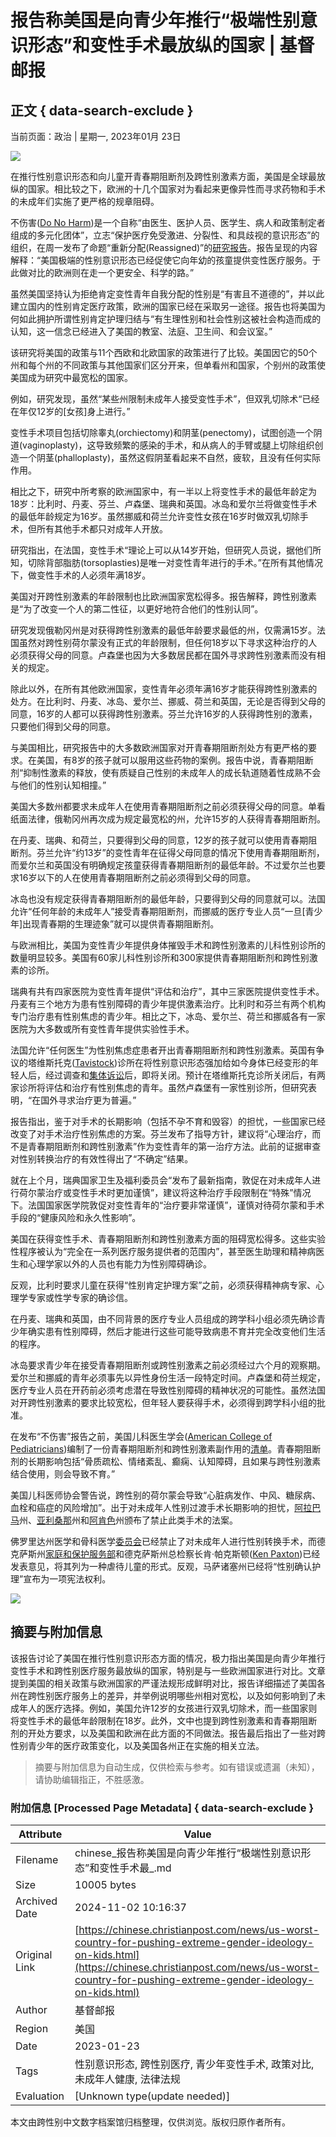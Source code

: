 # 报告称美国是向青少年推行“极端性别意识形态”和变性手术最放纵的国家 | 基督邮报

## 正文 { data-search-exclude }


当前页面：政治 | 星期一, 2023年01月 23日

![](https://cdn-chinese.christianpost.com/files/cache/image/1/57/15713_w_935_622.jpg)

在推行性别意识形态和向儿童开青春期阻断剂及跨性别激素方面，美国是全球最放纵的国家。相比较之下，欧洲的十几个国家对为看起来更像异性而寻求药物和手术的未成年们实施了更严格的规章阻碍。

不伤害([Do No Harm](https://donoharmmedicine.org/about/))是一个自称“由医生、医护人员、医学生、病人和政策制定者组成的多元化团体”，立志“保护医疗免受激进、分裂性、和具歧视的意识形态”的组织，在周一发布了命题“重新分配(Reassigned)”的[研究报告](https://donoharmmedicine.org/research/2023/reassigned/)。报告呈现的内容解释：“美国极端的性别意识形态已经促使它向年幼的孩童提供变性医疗服务。于此做对比的欧洲则在走一个更安全、科学的路。”

虽然美国坚持认为拒绝肯定变性青年自我分配的性别是“有害且不道德的”，并以此建立国内的性别肯定医疗政策，欧洲的国家已经在采取另一途径。报告也将美国为何如此拥护所谓性别肯定护理归结与“有生理性别和社会性别这被社会构造而成的认知，这一信念已经进入了美国的教室、法庭、卫生间、和会议室。”

该研究将美国的政策与11个西欧和北欧国家的政策进行了比较。美国因它的50个州和每个州的不同政策与其他国家们区分开来，但单看州和国家，个别州的政策使美国成为研究中最宽松的国家。

例如，研究发现，虽然“某些州限制未成年人接受变性手术”，但双乳切除术“已经在年仅12岁的\[女孩\]身上进行。”

变性手术项目包括切除睾丸(orchiectomy)和阴茎(penectomy)，试图创造一个阴道(vaginoplasty)，这导致频繁的感染的手术，和从病人的手臂或腿上切除组织创造一个阴茎(phalloplasty)，虽然这假阴茎看起来不自然，疲软，且没有任何实际作用。

相比之下，研究中所考察的欧洲国家中，有一半以上将变性手术的最低年龄定为18岁：比利时、丹麦、芬兰、卢森堡、瑞典和英国。冰岛和爱尔兰将做变性手术的最低年龄规定为16岁。虽然挪威和荷兰允许变性女孩在16岁时做双乳切除手术，但所有其他手术都只对成年人开放。

研究指出，在法国，变性手术“理论上可以从14岁开始，但研究人员说，据他们所知，切除背部脂肪(torsoplasties)是唯一对变性青年进行的手术。”在所有其他情况下，做变性手术的人必须年满18岁。

美国对开跨性别激素的年龄限制也比欧洲国家宽松得多。报告解释，跨性别激素是“为了改变一个人的第二性征，以更好地符合他们的性别认同”。

研究发现俄勒冈州是对获得跨性别激素的最低年龄要求最低的州，仅需满15岁。法国虽然对跨性别荷尔蒙没有正式的年龄限制，但任何18岁以下寻求这种治疗的人必须获得父母的同意。卢森堡也因为大多数居民都在国外寻求跨性别激素而没有相关的规定。

除此以外，在所有其他欧洲国家，变性青年必须年满16岁才能获得跨性别激素的处方。在比利时、丹麦、冰岛、爱尔兰、挪威、荷兰和英国，无论是否得到父母的同意，16岁的人都可以获得跨性别激素。芬兰允许16岁的人获得跨性别的激素，只要他们得到父母的同意。

与美国相比，研究报告中的大多数欧洲国家对开青春期阻断剂处方有更严格的要求。在美国，有8岁的孩子就可以服用这些药物的案例。报告中说，青春期阻断剂“抑制性激素的释放，使有质疑自己性别的未成年人的成长轨道随着性成熟不会与他们的性别认知相撞。”

美国大多数州都要求未成年人在使用青春期阻断剂之前必须获得父母的同意。单看纸面法律，俄勒冈州再次成为规定最宽松的州，允许15岁的人获得青春期阻断剂。

在丹麦、瑞典、和荷兰，只要得到父母的同意，12岁的孩子就可以使用青春期阻断剂。芬兰允许“约13岁”的变性青年在征得父母同意的情况下使用青春期阻断剂，而爱尔兰和英国没有明确规定孩童获得青春期阻断剂的最低年龄。不过爱尔兰也要求16岁以下的人在使用青春期阻断剂之前必须得到父母的同意。

冰岛也没有规定获得青春期阻断剂的最低年龄，只要得到父母的同意就可以。法国允许“任何年龄的未成年人”接受青春期阻断剂，而挪威的医疗专业人员“一旦\[青少年\]出现青春期的生理迹象”就可以提供青春期阻断剂。

与欧洲相比，美国为变性青少年提供身体摧毁手术和跨性别激素的儿科性别诊所的数量明显较多。美国有60家儿科性别诊所和300家提供青春期阻断剂和跨性别激素的诊所。

瑞典有共有四家医院为变性青年提供“评估和治疗”，其中三家医院提供变性手术。丹麦有三个地方为患有性别障碍的青少年提供激素治疗。比利时和芬兰有两个机构专门治疗患有性别焦虑的青少年。相比之下，冰岛、爱尔兰、荷兰和挪威各有一家医院为大多数或所有变性青年提供实验性手术。

法国允许“任何医生”为性别焦虑症患者开出青春期阻断剂和跨性别激素。英国有争议的塔维斯托克([Tavistock](https://www.christianpost.com/news/uk-nhs-to-shutter-tavistock-gender-clinic-after-formal-review.html))诊所在将性别意识形态强加给如今身体已经变形的年轻人后，经过调查和[集体诉讼](https://www.christianpost.com/news/uk-tavistock-gender-clinic-to-face-massive-class-action-lawsuit.html)后，即将关闭。预计在塔维斯托克诊所关闭后，有两家诊所将评估和治疗有性别焦虑的青年。虽然卢森堡有一家性别诊所，但研究表明，“在国外寻求治疗更为普遍。”

报告指出，鉴于对手术的长期影响（包括不孕不育和毁容）的担忧，一些国家已经改变了对手术治疗性别焦虑的方案。芬兰发布了指导方针，建议将“心理治疗，而不是青春期阻断剂和跨性别激素”作为变性青年的第一治疗方法。此前的证据审查对性别转换治疗的有效性得出了“不确定”结果。

就在上个月，瑞典国家卫生及福利委员会“发布了最新指南，敦促在对未成年人进行荷尔蒙治疗或变性手术时更加谨慎”，建议将这种治疗手段限制在“特殊”情况下。法国国家医学院敦促对变性青年的“治疗要非常谨慎”，谨慎对待荷尔蒙和手术手段的“健康风险和永久性影响”。

美国在获得变性手术、青春期阻断剂和跨性别激素方面的阻碍宽松得多。这些实验性程序被认为“完全在一系列医疗服务提供者的范围内”，甚至医生助理和精神病医生和心理学家以外的人员也有能力为性别障碍确诊。

反观，比利时要求儿童在获得“性别肯定护理方案”之前，必须获得精神病专家、心理学专家或性学专家的确诊信。

在丹麦、瑞典和英国，由不同背景的医疗专业人员组成的跨学科小组必须先确诊青少年确实患有性别障碍，然后才能进行这些可能导致病患不育并完全改变他们生活的程序。

冰岛要求青少年在接受青春期阻断剂或跨性别激素之前必须经过六个月的观察期。爱尔兰和挪威的青年必须事先以异性身份生活一段特定时间。卢森堡和荷兰规定，医疗专业人员在开药前必须考虑潜在导致性别障碍的精神状况的可能性。虽然法国对开跨性别激素的要求比较宽松，但年轻人要获得手术，必须得到跨学科小组的批准。

在发布“不伤害”报告之前，美国儿科医生学会([American College of Pediatricians](https://acpeds.org/about))编制了一份青春期阻断剂和跨性别激素副作用的[清单](https://acpeds.org/transgender-interventions-harm-children)。青春期阻断剂的长期影响包括“骨质疏松、情绪紊乱、癫痫、认知障碍，且如果与跨性别激素结合使用，则会导致不育。”

美国儿科医师协会警告说，跨性别的荷尔蒙会导致“心脏病发作、中风、糖尿病、血栓和癌症的风险增加”。出于对未成年人性别过渡手术长期影响的担忧，[阿拉巴马](https://www.christianpost.com/news/alabama-gov-kay-ivey-signs-bill-banning-genital-mutilation-of-kids.html)州、[亚利桑那](https://www.christianpost.com/news/arizona-bans-gender-reassignment-surgeries-for-minors.html)州和[阿肯色](https://www.christianpost.com/news/arkansas-lawmakers-override-veto-of-bill-banning-child-sex-changes.html)州颁布了禁止此类手术的法案。

佛罗里达州医学和骨科医学[委员会](https://www.christianpost.com/news/florida-medical-boards-ban-gender-transition-surgeries-on-minors.html)已经禁止了对未成年人进行性别转换手术，而德克萨斯州[家庭和保护服务部](https://www.christianpost.com/news/texas-declares-trans-surgeries-for-minors-child-abuse.html)和德克萨斯州总检察长肯·帕克斯顿([Ken Paxton](https://www.christianpost.com/news/texas-ag-says-puberty-blockers-for-trans-kids-child-abuse.html))已经发表意见，将其列为一种虐待儿童的形式。反观，马萨诸塞州已经将“性别确认护理”宣布为一项宪法权利。

![](https://chinese.christianpost.com/pixelp27282r3449a6.gif?rd=63469748)

## 摘要与附加信息

<!-- tcd_abstract -->
该报告讨论了美国在推行性别意识形态方面的情况，极力指出美国是向青少年推行变性手术和跨性别医疗服务最放纵的国家，特别是与一些欧洲国家进行对比。文章提到美国的相关政策与欧洲国家的严谨法规形成鲜明对比，报告详细描述了美国各州在跨性别医疗服务上的差异，并举例说明哪些州相对宽松，以及如何影响到了未成年人的医疗选择。例如，美国允许12岁的女孩进行双乳切除术，而一些国家则将变性手术的最低年龄限制在18岁。此外，文中也提到跨性别激素和青春期阻断剂的开处方要求，以及美国和欧洲在此方面的不同做法。报告最后指出了一些对跨性别青少年的医疗政策变化，以及美国各州正在实施的相关立法。
<!-- tcd_abstract_end -->

> 摘要与附加信息为自动生成，仅供检索与参考。如有错误或遗漏（未知），请协助编辑指正，不胜感激。

### 附加信息 [Processed Page Metadata] { data-search-exclude }

| Attribute       | Value                                  |
|-----------------|----------------------------------------|
| Filename        | chinese_报告称美国是向青少年推行“极端性别意识形态”和变性手术最_.md                             |
| Size            | 10005 bytes                           |
| Archived Date   | 2024-11-02 10:16:37                             |
| Original Link   | [https://chinese.christianpost.com/news/us-worst-country-for-pushing-extreme-gender-ideology-on-kids.html](https://chinese.christianpost.com/news/us-worst-country-for-pushing-extreme-gender-ideology-on-kids.html)                       |
| Author          | 基督邮报                               |
| Region          | 美国                               |
| Date            | 2023-01-23                                 |
| Tags            | 性别意识形态, 跨性别医疗, 青少年变性手术, 政策对比, 未成年人健康, 法律法规                                 |
| Evaluation            | [Unknown type(update needed)]                                 |
<!-- tcd_table_end -->

本文由跨性别中文数字档案馆归档整理，仅供浏览。版权归原作者所有。
